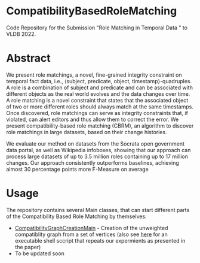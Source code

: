 # CompatibilityBasedRoleMatching

Code Repository for the Submission "Role Matching in Temporal Data " to VLDB 2022.

# Abstract

We present role matchings, a novel, fine-grained integrity constraint on temporal fact data, i.e., ⟨subject, predicate, object, timestamp⟩-quadruples. A role is a combination of subject and predicate and can be associated with different objects as the real world evolves and the data changes over time. A role matching is a novel constraint that states that  the associated object of two or more different roles should always match at the same timestamps. Once discovered, role matchings can serve as integrity constraints that, if  violated, can alert editors and thus allow them to correct the error. We present compatibility-based role matching (CBRM), an algorithm to discover role matchings in large datasets, based on their change histories.

We evaluate our method on datasets from the Socrata open government data portal, as well as Wikipedia infoboxes, showing that our approach can process large datasets of up to  3.5 million roles containing up to 17 million changes. Our approach consistently outperforms baselines, achieving almost 30 percentage points more F-Measure on average

# Usage

The repository contains several Main classes, that can start different parts of the Compatibility Based Role Matching by themselves:


* [CompatibilityGraphCreationMain](src/main/scala/de/hpi/role_matching/cbrm/compatibility_graph/role_tree/CompatibilityGraphCreationMain.scala) - Creation of the unweighted compatiblity graph from a set of vertices (also see [here](src/main/executable/compatibility_graph_creation.sh) for an executable shell sccript that repeats our expermients as presented in the paper)
* To be updated soon

